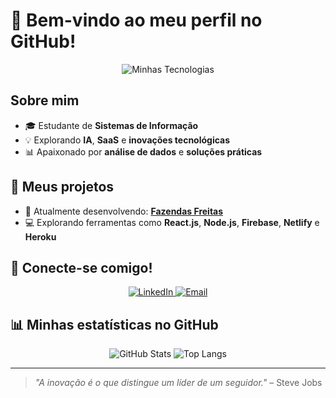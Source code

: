 # 👋 Bem-vindo ao meu perfil no GitHub!

<p align="center">
  <img src="https://skillicons.dev/icons?i=react,nodejs,firebase,js,html,css,github,heroku,netlify" alt="Minhas Tecnologias" />
</p>

## Sobre mim
- 🎓 Estudante de **Sistemas de Informação**  
- 💡 Explorando **IA**, **SaaS** e **inovações tecnológicas**  
- 📊 Apaixonado por **análise de dados** e **soluções práticas**  

## 🚀 Meus projetos
- 🌱 Atualmente desenvolvendo: **[Fazendas Freitas](https://github.com/Freitassync/Fazendas-Freitas)**  
- 💻 Explorando ferramentas como **React.js**, **Node.js**, **Firebase**, **Netlify** e **Heroku**  

## 🌟 Conecte-se comigo!
<p align="center">
  <a href="https://www.linkedin.com/in/seu-linkedin/" target="_blank">
    <img src="https://skillicons.dev/icons?i=linkedin" alt="LinkedIn" />
  </a>
  <a href="mailto:seuemail@gmail.com" target="_blank">
    <img src="https://skillicons.dev/icons?i=gmail" alt="Email" />
  </a>
</p>

## 📊 Minhas estatísticas no GitHub
<p align="center">
  <img src="https://github-readme-stats.vercel.app/api?username=seu-username&show_icons=true&theme=dracula" alt="GitHub Stats" />
  <img src="https://github-readme-stats.vercel.app/api/top-langs/?username=seu-username&layout=compact&theme=dracula" alt="Top Langs" />
</p>

---
> *"A inovação é o que distingue um líder de um seguidor."* – Steve Jobs
